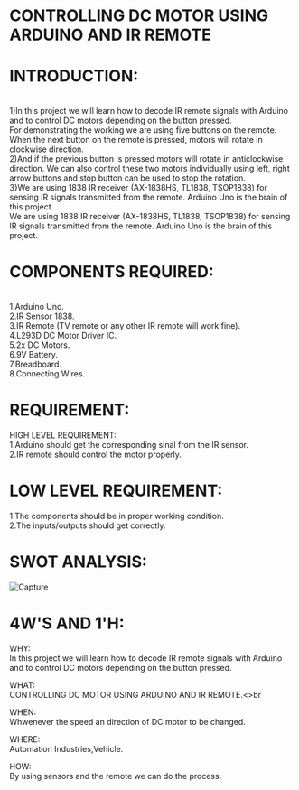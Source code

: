  # CONTROLLING DC MOTOR USING ARDUINO AND IR REMOTE
# INTRODUCTION:
<br>
1)In this project we will learn how to decode IR remote signals with Arduino and to control DC motors depending on the button pressed.<br>For demonstrating the working we are using five buttons on the remote. When the next button on the remote is pressed, motors will rotate in clockwise direction.<br>
 2)And if the previous button is pressed motors will rotate in anticlockwise direction. We can also control these two motors individually using left, right arrow buttons and stop button can be used to stop the rotation.<br>
 3}We are using 1838 IR receiver (AX-1838HS, TL1838, TSOP1838)  for sensing IR signals transmitted from the remote. Arduino Uno is the brain of this project.<br>
 We are using 1838 IR receiver (AX-1838HS, TL1838, TSOP1838)  for sensing IR signals transmitted from the remote. Arduino Uno is the brain of this project.<br>
 
 # COMPONENTS REQUIRED:
 <br>
1.Arduino Uno.<br>
2.IR Sensor 1838.<br>
3.IR Remote (TV remote or any other IR remote will work fine).<br>
4.L293D DC Motor Driver IC.<br>
5.2x DC Motors.<br>
6.9V Battery.<br>
7.Breadboard.<br>
8.Connecting Wires.<br>

# REQUIREMENT:<br>
HIGH LEVEL REQUIREMENT:<br>
1.Arduino should get the corresponding sinal from the IR sensor.<br>
2.IR remote should control the motor properly.<br>

# LOW LEVEL REQUIREMENT:<br>
1.The components should be in proper working condition.<br>
2.The inputs/outputs should get correctly.<br> 

# SWOT ANALYSIS:
![Capture](https://user-images.githubusercontent.com/99092710/157286496-348f2e6f-daef-460c-a51e-9e182d97585a.PNG)

# 4W'S AND 1'H:<br>
WHY:<br>
In this project we will learn how to decode IR remote signals with Arduino and to control DC motors depending on the button pressed.<br>

WHAT:<br>
CONTROLLING DC MOTOR USING ARDUINO AND IR REMOTE.<>br

WHEN:<br>
Whwenever the speed an direction of DC motor to be changed.<br>

WHERE:<br>
Automation Industries,Vehicle.

HOW:<br>
By using sensors and the remote we can do the process.



